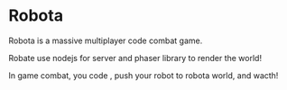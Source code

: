 # Robota

Robota is a massive multiplayer code combat game.

Robate use nodejs for server and phaser library to render the world!

In game combat, you code , push your robot to robota world, and wacth!




